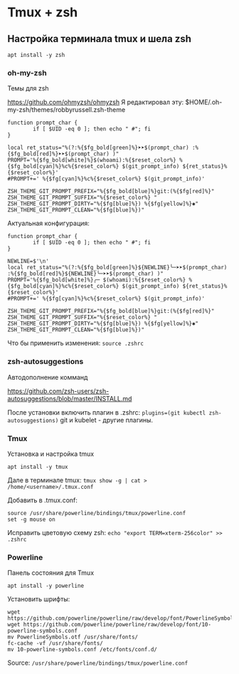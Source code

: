 
# Tmux + zsh
## Настройка терминала tmux и шела zsh

```apt install -y zsh```

### oh-my-zsh
Темы для zsh

https://github.com/ohmyzsh/ohmyzsh
Я редактировал эту:
$HOME/.oh-my-zsh/themes/robbyrussell.zsh-theme

```
function prompt_char {
        if [ $UID -eq 0 ]; then echo " #"; fi
}

local ret_status="%(?:%{$fg_bold[green]%}➤➤$(prompt_char) :%{$fg_bold[red]%}➤➤$(prompt_char) )"
PROMPT='%{$fg_bold[white]%}$(whoami):%{$reset_color%} %{$fg_bold[cyan]%}%c%{$reset_color%} $(git_prompt_info) ${ret_status}%{$reset_color%}'
#PROMPT+=' %{$fg[cyan]%}%c%{$reset_color%} $(git_prompt_info)'

ZSH_THEME_GIT_PROMPT_PREFIX="%{$fg_bold[blue]%}git:(%{$fg[red]%}"
ZSH_THEME_GIT_PROMPT_SUFFIX="%{$reset_color%} "
ZSH_THEME_GIT_PROMPT_DIRTY="%{$fg[blue]%}) %{$fg[yellow]%}✱"
ZSH_THEME_GIT_PROMPT_CLEAN="%{$fg[blue]%})"
```
Актуальная конфигурация:
```
function prompt_char {
        if [ $UID -eq 0 ]; then echo " #"; fi
}

NEWLINE=$'\n'
local ret_status="%(?:%{$fg_bold[green]%}${NEWLINE}╰─➤➤$(prompt_char) :%{$fg_bold[red]%}${NEWLINE}╰─➤➤$(prompt_char) )"
PROMPT='%{$fg_bold[white]%}╭─ $(whoami):%{$reset_color%} %{$fg_bold[cyan]%}%c%{$reset_color%} $(git_prompt_info) ${ret_status}%{$reset_color%}'
#PROMPT+=' %{$fg[cyan]%}%c%{$reset_color%} $(git_prompt_info)'

ZSH_THEME_GIT_PROMPT_PREFIX="%{$fg_bold[blue]%}git:(%{$fg[red]%}"
ZSH_THEME_GIT_PROMPT_SUFFIX="%{$reset_color%} "
ZSH_THEME_GIT_PROMPT_DIRTY="%{$fg[blue]%}) %{$fg[yellow]%}✱"
ZSH_THEME_GIT_PROMPT_CLEAN="%{$fg[blue]%})"
```

Что бы применить изменения:
```source .zshrc```

### zsh-autosuggestions
Автодополнение комманд

https://github.com/zsh-users/zsh-autosuggestions/blob/master/INSTALL.md

После установки включить плагин в .zshrc:
```plugins=(git kubectl zsh-autosuggestions)```
git и kubelet - другие плагины.

### Tmux
Установка и настройка tmux

```apt install -y tmux```

Дале в терминале tmux:
```tmux show -g | cat > /home/<username>/.tmux.conf```

Добавить в .tmux.conf:
```
source /usr/share/powerline/bindings/tmux/powerline.conf
set -g mouse on
```
Исправить цветовую схему zsh:
```echo "export TERM=xterm-256color" >> .zshrc```

### Powerline
Панель состояния для Tmux

```apt install -y powerline```

Установить шрифты:
```
wget https://github.com/powerline/powerline/raw/develop/font/PowerlineSymbols.otf
wget https://github.com/powerline/powerline/raw/develop/font/10-powerline-symbols.conf
mv PowerlineSymbols.otf /usr/share/fonts/
fc-cache -vf /usr/share/fonts/
mv 10-powerline-symbols.conf /etc/fonts/conf.d/
```

Source: 
```/usr/share/powerline/bindings/tmux/powerline.conf```
